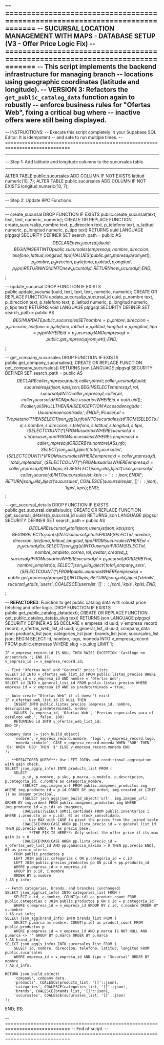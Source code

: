 -- =============================================================================
-- SUCURSAL LOCATION MANAGEMENT WITH MAPS - DATABASE SETUP (V3 - Offer Price Logic Fix)
-- =============================================================================
-- This script implements the backend infrastructure for managing branch
-- locations using geographic coordinates (latitude and longitude).
-- VERSION 3: Refactors the `get_public_catalog_data` function again to robustly
-- enforce business rules for "Ofertas Web", fixing a critical bug where
-- inactive offers were still being displayed.
--
-- INSTRUCTIONS:
-- Execute this script completely in your Supabase SQL Editor. It is idempotent
-- and safe to run multiple times.
-- =============================================================================

-- -----------------------------------------------------------------------------
-- Step 1: Add latitude and longitude columns to the sucursales table
-- -----------------------------------------------------------------------------
ALTER TABLE public.sucursales ADD COLUMN IF NOT EXISTS latitud numeric(10, 7);
ALTER TABLE public.sucursales ADD COLUMN IF NOT EXISTS longitud numeric(10, 7);


-- -----------------------------------------------------------------------------
-- Step 2: Update RPC Functions
-- -----------------------------------------------------------------------------

-- create_sucursal
DROP FUNCTION IF EXISTS public.create_sucursal(text, text, text, numeric, numeric);
CREATE OR REPLACE FUNCTION create_sucursal(p_nombre text, p_direccion text, p_telefono text, p_latitud numeric, p_longitud numeric, p_tipo text)
RETURNS uuid LANGUAGE plpgsql SECURITY DEFINER SET search_path = public AS $$
DECLARE
    new_sucursal_id uuid;
BEGIN
    INSERT INTO public.sucursales(empresa_id, nombre, direccion, telefono, latitud, longitud, tipo)
    VALUES (public.get_empresa_id_from_jwt(), p_nombre, p_direccion, p_telefono, p_latitud, p_longitud, p_tipo)
    RETURNING id INTO new_sucursal_id;
    RETURN new_sucursal_id;
END;
$$;

-- update_sucursal
DROP FUNCTION IF EXISTS public.update_sucursal(uuid, text, text, text, numeric, numeric);
CREATE OR REPLACE FUNCTION update_sucursal(p_sucursal_id uuid, p_nombre text, p_direccion text, p_telefono text, p_latitud numeric, p_longitud numeric, p_tipo text)
RETURNS void LANGUAGE plpgsql SECURITY DEFINER SET search_path = public AS $$
BEGIN
    UPDATE public.sucursales SET nombre = p_nombre, direccion = p_direccion, telefono = p_telefono, latitud = p_latitud, longitud = p_longitud, tipo = p_tipo
    WHERE id = p_sucursal_id AND empresa_id = public.get_empresa_id_from_jwt();
END;
$$;

-- get_company_sucursales
DROP FUNCTION IF EXISTS public.get_company_sucursales();
CREATE OR REPLACE FUNCTION get_company_sucursales()
RETURNS json LANGUAGE plpgsql SECURITY DEFINER SET search_path = public AS $$
DECLARE caller_empresa_id uuid; caller_rol text; caller_sucursal_id uuid; sucursales_list json; kpis json;
BEGIN
    SELECT empresa_id, rol, sucursal_id INTO caller_empresa_id, caller_rol, caller_sucursal_id FROM public.usuarios WHERE id = auth.uid();
    IF caller_rol IS NULL THEN RAISE EXCEPTION 'Acceso denegado: Usuario no encontrado.'; END IF;
    IF caller_rol = 'Propietario' THEN
        SELECT json_agg(s_info) INTO sucursales_list FROM (
            SELECT s.id, s.nombre, s.direccion, s.telefono, s.latitud, s.longitud, s.tipo,
                (SELECT COUNT(*) FROM usuarios WHERE sucursal_id = s.id) as user_count
            FROM sucursales s
            WHERE s.empresa_id = caller_empresa_id ORDER BY s.nombre
        ) AS s_info;
        SELECT json_build_object(
            'total_sucursales', (SELECT COUNT(*) FROM sucursales WHERE empresa_id = caller_empresa_id),
            'total_empleados', (SELECT COUNT(*) FROM usuarios WHERE empresa_id = caller_empresa_id)
        ) INTO kpis;
    ELSE
        SELECT json_build_object('user_sucursal_id', caller_sucursal_id) INTO sucursales_list;
        kpis := '{}'::json;
    END IF;
    RETURN json_build_object('sucursales', COALESCE(sucursales_list, '[]'::json), 'kpis', kpis);
END;
$$;

-- get_sucursal_details
DROP FUNCTION IF EXISTS public.get_sucursal_details(uuid);
CREATE OR REPLACE FUNCTION get_sucursal_details(p_sucursal_id uuid)
RETURNS json LANGUAGE plpgsql SECURITY DEFINER SET search_path = public AS $$
DECLARE sucursal_details json; users_list json; kpis json;
BEGIN
    SELECT to_json(s) INTO sucursal_details FROM (SELECT id, nombre, direccion, telefono, latitud, longitud, tipo FROM sucursales WHERE id = p_sucursal_id) s;
    SELECT json_agg(u) INTO users_list FROM (SELECT id, nombre_completo, correo, rol, avatar, created_at, sucursal_id FROM usuarios WHERE sucursal_id = p_sucursal_id ORDER BY rol, nombre_completo) u;
    SELECT json_build_object('total_company_users', (SELECT COUNT(*) FROM public.usuarios WHERE empresa_id = public.get_empresa_id_from_jwt())) INTO kpis;
    RETURN json_build_object('details', sucursal_details, 'users', COALESCE(users_list, '[]'::json), 'kpis', kpis);
END;
$$;

-- **REFACTORED**: Function to get public catalog data with robust price fetching and offer logic.
DROP FUNCTION IF EXISTS public.get_public_catalog_data(text);
CREATE OR REPLACE FUNCTION get_public_catalog_data(p_slug text)
RETURNS json
LANGUAGE plpgsql
SECURITY DEFINER
AS $$
DECLARE
    v_empresa_id uuid;
    v_empresa_record record;
    v_ofertas_web_list_id uuid;
    v_general_list_id uuid;
    company_data json;
    products_list json;
    categories_list json;
    brands_list json;
    sucursales_list json;
BEGIN
    SELECT id, nombre, logo, moneda INTO v_empresa_record
    FROM public.empresas WHERE slug = p_slug LIMIT 1;

    IF v_empresa_record.id IS NULL THEN RAISE EXCEPTION 'Catálogo no encontrado.'; END IF;
    v_empresa_id := v_empresa_record.id;

    -- Find "Ofertas Web" and "General" price lists
    SELECT id INTO v_ofertas_web_list_id FROM public.listas_precios WHERE empresa_id = v_empresa_id AND nombre = 'Ofertas Web';
    SELECT id INTO v_general_list_id FROM public.listas_precios WHERE empresa_id = v_empresa_id AND es_predeterminada = true;
    
    -- Auto-create "Ofertas Web" if it doesn't exist
    IF v_ofertas_web_list_id IS NULL THEN
        INSERT INTO public.listas_precios (empresa_id, nombre, descripcion, es_predeterminada, orden)
        VALUES (v_empresa_id, 'Ofertas Web', 'Precios especiales para el catálogo web.', false, 100)
        RETURNING id INTO v_ofertas_web_list_id;
    END IF;

    company_data := json_build_object(
        'nombre', v_empresa_record.nombre, 'logo', v_empresa_record.logo,
        'moneda_simbolo', CASE v_empresa_record.moneda WHEN 'BOB' THEN 'Bs' WHEN 'USD' THEN '$' ELSE v_empresa_record.moneda END
    );

    -- **REFACTORED QUERY**: Use LEFT JOINs and conditional aggregation with gain check.
    SELECT json_agg(p_info) INTO products_list FROM (
        SELECT
            p.id, p.nombre, p.sku, p.marca, p.modelo, p.descripcion, p.categoria_id, c.nombre as categoria_nombre,
            (SELECT img.imagen_url FROM public.imagenes_productos img WHERE img.producto_id = p.id ORDER BY img.orden, img.created_at LIMIT 1) as imagen_principal,
            (SELECT json_agg(json_build_object('url', img.imagen_url) ORDER BY img.orden) FROM public.imagenes_productos img WHERE img.producto_id = p.id) as imagenes,
            COALESCE((SELECT SUM(i.cantidad) FROM public.inventarios i WHERE i.producto_id = p.id), 0) as stock_consolidado,
            -- Use MAX with CASE to pivot the prices from the joined table
            COALESCE(MAX(CASE WHEN pp.lista_precio_id = v_general_list_id THEN pp.precio END), 0) as precio_base,
            -- **THE FIX IS HERE**: Only select the offer price if its max gain is > 0
            COALESCE(MAX(CASE WHEN pp.lista_precio_id = v_ofertas_web_list_id AND pp.ganancia_maxima > 0 THEN pp.precio END), 0) as precio_oferta
        FROM public.productos p
        LEFT JOIN public.categorias c ON p.categoria_id = c.id
        LEFT JOIN public.precios_productos pp ON p.id = pp.producto_id
        WHERE p.empresa_id = v_empresa_id
        GROUP BY p.id, c.nombre
        ORDER BY p.nombre
    ) AS p_info;

    -- Fetch categories, brands, and branches (unchanged)
    SELECT json_agg(cat_info) INTO categories_list FROM (
        SELECT c.id, c.nombre, COUNT(p.id) as product_count FROM public.categorias c JOIN public.productos p ON c.id = p.categoria_id
        WHERE c.empresa_id = v_empresa_id GROUP BY c.id, c.nombre ORDER BY c.nombre
    ) AS cat_info;
    SELECT json_agg(brand_info) INTO brands_list FROM (
        SELECT p.marca as nombre, COUNT(p.id) as product_count FROM public.productos p
        WHERE p.empresa_id = v_empresa_id AND p.marca IS NOT NULL AND p.marca <> '' GROUP BY p.marca ORDER BY p.marca
    ) AS brand_info;
    SELECT json_agg(s_info) INTO sucursales_list FROM (
        SELECT id, nombre, direccion, telefono, latitud, longitud FROM public.sucursales
        WHERE empresa_id = v_empresa_id AND tipo = 'Sucursal' ORDER BY nombre
    ) AS s_info;

    RETURN json_build_object(
        'company', company_data,
        'products', COALESCE(products_list, '[]'::json),
        'categories', COALESCE(categories_list, '[]'::json),
        'brands', COALESCE(brands_list, '[]'::json),
        'sucursales', COALESCE(sucursales_list, '[]'::json)
    );
END;
$$;

-- =============================================================================
-- End of script.
-- =============================================================================